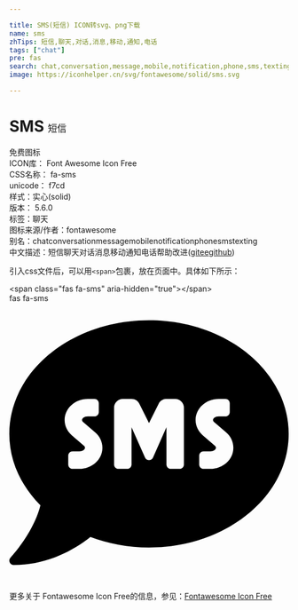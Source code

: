 ```yaml
---

title: SMS(短信) ICON转svg、png下载
name: sms
zhTips: 短信,聊天,对话,消息,移动,通知,电话
tags: ["chat"]
pre: fas
search: chat,conversation,message,mobile,notification,phone,sms,texting
image: https://iconhelper.cn/svg/fontawesome/solid/sms.svg

---
```


# SMS  <small style="font-size: 60%;font-weight: 100">短信</small>


<div class="detail-page">
<p>
<span><span class="badge-success badge">免费图标</span> </span>
<br/>
<span>
ICON库：
<span class="badge-secondary badge">Font Awesome Icon Free</span> 
</span>
<br/>
<span>
CSS名称：
<span class="badge-secondary badge">fa-sms</span> 
</span>
<br/>
<span>
unicode：
<span class="badge-secondary badge">f7cd</span> 
<copy-btn content='f7cd' btn-title=""></copy-btn>
<copy-btn :content='String.fromCodePoint(parseInt("f7cd", 16))' btn-title="复制U"></copy-btn>
</span><br/><span>样式：<span class="badge-light badge">实心(solid)</span></span>
<br/>
<span>
版本：
<span class="badge-secondary badge">5.6.0</span> 
</span><br/><span>标签：<span class="badge-light badge"><router-link to="/tags/chat.html">聊天</router-link></span></span>
<br/>
<span>图标来源/作者：<span class="badge-light badge">fontawesome</span></span> 
<br/>
<span>别名：<span class="badge-light badge">chat</span><span class="badge-light badge">conversation</span><span class="badge-light badge">message</span><span class="badge-light badge">mobile</span><span class="badge-light badge">notification</span><span class="badge-light badge">phone</span><span class="badge-light badge">sms</span><span class="badge-light badge">texting</span></span><br/><span class="zh-detail">中文描述：<span class="badge-primary badge">短信</span><span class="badge-primary badge">聊天</span><span class="badge-primary badge">对话</span><span class="badge-primary badge">消息</span><span class="badge-primary badge">移动</span><span class="badge-primary badge">通知</span><span class="badge-primary badge">电话</span><span class="help-link"><span>帮助改进</span>(<a href="https://gitee.com/liuwave/icon-helper/edit/master/json/fontawesome/solid/sms.json" target="_blank" rel="noopener noreferrer">gitee</a><a href="https://github.com/liuwave/icon-helper/edit/master/json/fontawesome/solid/sms.json" target="_blank" rel="noopener noreferrer">github</a></span>)</span><br/>
</p>
</div>
<div class="alert alert-dark">
  <i class="fas fa-sms fa-xs"></i>
  <i class="fas fa-sms fa-sm"></i>
  <i class="fas fa-sms fa-lg"></i>
  <i class="fas fa-sms fa-2x"></i>
  <i class="fas fa-sms fa-3x"></i>
  <i class="fas fa-sms fa-5x"></i>
  <i class="fas fa-sms fa-7x"></i>
</div>
<div>
  <p>引入css文件后，可以用<code>&lt;span&gt;</code>包裹，放在页面中。具体如下所示：    
  </p>
  <div class="alert alert-primary" style="font-size: 14px">
    &lt;span class="fas fa-sms" aria-hidden="true"&gt;&lt;/span&gt;
    <copy-btn content='<span class="fas fa-sms" aria-hidden="true"></span>'></copy-btn>
  </div>
  <div class="alert alert-secondary">
    <i class="fas fa-sms"
    style="font-size: 24px"
    aria-hidden="true"></i> fas fa-sms
    <copy-btn content="fas fa-sms" btn-title="复制图标名称"></copy-btn>
  </div>
</div>
<div id="svg" class="svg-wrap">
<svg xmlns="http://www.w3.org/2000/svg" viewBox="0 0 512 512"><path d="M256 32C114.6 32 0 125.1 0 240c0 49.6 21.4 95 57 130.7C44.5 421.1 2.7 466 2.2 466.5c-2.2 2.3-2.8 5.7-1.5 8.7 1.3 3 4.1 4.8 7.3 4.8 66.3 0 116-31.8 140.6-51.4 32.7 12.3 69 19.4 107.4 19.4 141.4 0 256-93.1 256-208S397.4 32 256 32zM128.2 304H116c-4.4 0-8-3.6-8-8v-16c0-4.4 3.6-8 8-8h12.3c6 0 10.4-3.5 10.4-6.6 0-1.3-.8-2.7-2.1-3.8l-21.9-18.8c-8.5-7.2-13.3-17.5-13.3-28.1 0-21.3 19-38.6 42.4-38.6H156c4.4 0 8 3.6 8 8v16c0 4.4-3.6 8-8 8h-12.3c-6 0-10.4 3.5-10.4 6.6 0 1.3.8 2.7 2.1 3.8l21.9 18.8c8.5 7.2 13.3 17.5 13.3 28.1.1 21.3-19 38.6-42.4 38.6zm191.8-8c0 4.4-3.6 8-8 8h-16c-4.4 0-8-3.6-8-8v-68.2l-24.8 55.8c-2.9 5.9-11.4 5.9-14.3 0L224 227.8V296c0 4.4-3.6 8-8 8h-16c-4.4 0-8-3.6-8-8V192c0-8.8 7.2-16 16-16h16c6.1 0 11.6 3.4 14.3 8.8l17.7 35.4 17.7-35.4c2.7-5.4 8.3-8.8 14.3-8.8h16c8.8 0 16 7.2 16 16v104zm48.3 8H356c-4.4 0-8-3.6-8-8v-16c0-4.4 3.6-8 8-8h12.3c6 0 10.4-3.5 10.4-6.6 0-1.3-.8-2.7-2.1-3.8l-21.9-18.8c-8.5-7.2-13.3-17.5-13.3-28.1 0-21.3 19-38.6 42.4-38.6H396c4.4 0 8 3.6 8 8v16c0 4.4-3.6 8-8 8h-12.3c-6 0-10.4 3.5-10.4 6.6 0 1.3.8 2.7 2.1 3.8l21.9 18.8c8.5 7.2 13.3 17.5 13.3 28.1.1 21.3-18.9 38.6-42.3 38.6z"/></svg>
</div>
<detail full-name='fa-sms'></detail>

<Vssue title="关于“SMS”的评论" />
    
<div><p>更多关于  Fontawesome Icon Free的信息，参见：<a target="_blank" href="https://iconhelper.cn/fontawesome.html">Fontawesome Icon Free</a>
</p></div>
